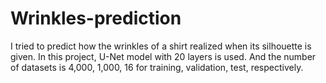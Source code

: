 # Wrinkles-prediction

I tried to predict how the wrinkles of a shirt realized when its silhouette is given.
In this project, U-Net model with 20 layers is used.
And the number of datasets is 4,000, 1,000, 16 for training, validation, test, respectively.

